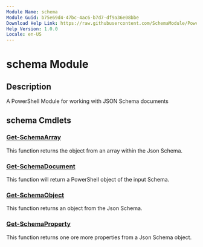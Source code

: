 ```yaml
---
Module Name: schema
Module Guid: b75e69d4-47bc-4ac6-b7d7-df9a36e08bbe
Download Help Link: https://raw.githubusercontent.com/SchemaModule/PowerShell/issue-26/cabs/
Help Version: 1.0.0
Locale: en-US
---
```


# schema Module
## Description
A PowerShell Module for working with JSON Schema documents

## schema Cmdlets
### [Get-SchemaArray](Get-SchemaArray.md)
This function returns the object from an array within the Json Schema.

### [Get-SchemaDocument](Get-SchemaDocument.md)
This function will return a PowerShell object of the input Schema.

### [Get-SchemaObject](Get-SchemaObject.md)
This function returns an object from the Json Schema.

### [Get-SchemaProperty](Get-SchemaProperty.md)
This function returns one ore more properties from a Json Schema object.

